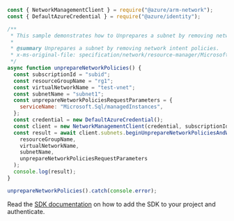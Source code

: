 ```javascript
const { NetworkManagementClient } = require("@azure/arm-network");
const { DefaultAzureCredential } = require("@azure/identity");

/**
 * This sample demonstrates how to Unprepares a subnet by removing network intent policies.
 *
 * @summary Unprepares a subnet by removing network intent policies.
 * x-ms-original-file: specification/network/resource-manager/Microsoft.Network/stable/2021-08-01/examples/SubnetUnprepareNetworkPolicies.json
 */
async function unprepareNetworkPolicies() {
  const subscriptionId = "subid";
  const resourceGroupName = "rg1";
  const virtualNetworkName = "test-vnet";
  const subnetName = "subnet1";
  const unprepareNetworkPoliciesRequestParameters = {
    serviceName: "Microsoft.Sql/managedInstances",
  };
  const credential = new DefaultAzureCredential();
  const client = new NetworkManagementClient(credential, subscriptionId);
  const result = await client.subnets.beginUnprepareNetworkPoliciesAndWait(
    resourceGroupName,
    virtualNetworkName,
    subnetName,
    unprepareNetworkPoliciesRequestParameters
  );
  console.log(result);
}

unprepareNetworkPolicies().catch(console.error);
```

Read the [SDK documentation](https://github.com/Azure/azure-sdk-for-js/blob/%40azure%2Farm-network_28.0.0/sdk/network/arm-network/README.md) on how to add the SDK to your project and authenticate.
